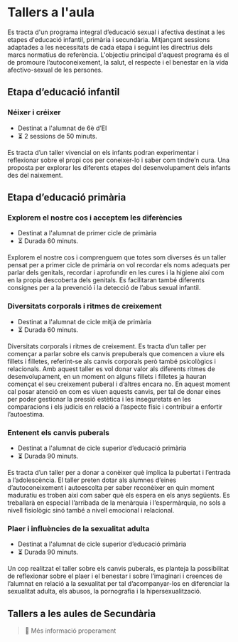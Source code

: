 # Tallers a l'aula

Es tracta d'un programa integral d’educació sexual i afectiva destinat a les etapes d'educació infantil, primària i secundària. Mitjançant sessions adaptades a les necessitats de cada etapa i seguint les directrius dels marcs normatius de referència. L'objectiu principal d'aquest programa és el de promoure l’autoconeixement, la salut, el respecte i el benestar en la vida afectivo-sexual de les persones. 


## Etapa d’educació infantil
### Néixer i créixer
- Destinat a l'alumnat de 6è d’EI
- ⏳ 2 sessions de 50 minuts.

Es tracta d’un taller vivencial on els infants podran experimentar i reflexionar sobre el propi cos per coneixer-lo i saber com tindre’n cura.
Una proposta per explorar les diferents etapes del desenvolupament dels infants des del naixement. 

## Etapa d’educació primària

### Explorem el nostre cos i acceptem les diferències
- Destinat a l'alumnat de primer cicle de primària
- ⏳ Durada 60 minuts.

Explorem el nostre cos i comprenguem que totes som diverses és un taller pensat per a primer cicle de primària on vol recordar els noms adequats per parlar dels genitals, recordar i aprofundir en les cures i la higiene així com en la propia descoberta dels genitals. Es facilitaran també diferents consignes per a la prevenció i la detecció de l’abus sexual infantil.


### Diversitats corporals i ritmes de creixement
- Destinat a l'alumnat de cicle mitjà de primària
- ⏳ Durada 60 minuts.

Diversitats corporals i ritmes de creixement. Es tracta d’un taller per començar a parlar sobre els canvis prepuberals que comencen a viure els fillets i filletes, referint-se als canvis corporals però també psicològics i relacionals. Amb aquest taller es vol donar valor als diferents ritmes de desenvolupament, en un moment on alguns fillets i filletes ja hauran començat el seu creixement puberal i d’altres encara no. En aquest moment cal posar atenció en com es viuen aquests canvis, per tal de donar eines per poder gestionar la pressió estètica i les inseguretats en les comparacions i els judicis en relació a l’aspecte físic i contribuir a enfortir l’autoestima.


### Entenent els canvis puberals
- Destinat a l'alumnat de cicle superior d’educació primària
- ⏳ Durada 90 minuts.

Es tracta d’un taller per a donar a conèixer què implica la pubertat i l’entrada a l’adolescència. El taller preten dotar als alumnes d’eines d’autoconeixement i autoescolta per saber reconèixer en quin moment maduratiu es troben així com saber què els espera en els anys següents. Es treballarà en especial l’arribada de la menàrquia i l’espermàrquia, no sols a nivell fisiològic sinó també a nivell emocional i relacional.

### Plaer i influències de la sexualitat adulta
- Destinat a l'alumnat de cicle superior d’educació primària
- ⏳ Durada 90 minuts.

Un cop realitzat el taller sobre els canvis puberals, es planteja la possibilitat de reflexionar sobre el plaer i el benestar i sobre l’imaginari i creences de l’alumnat en relació a la sexualitat per tal d’acompanyar-los en diferenciar la sexualitat adulta, els abusos, la pornografia i la hipersexualització.


## Tallers a les aules de Secundària
 
> 📣 Més informació properament

